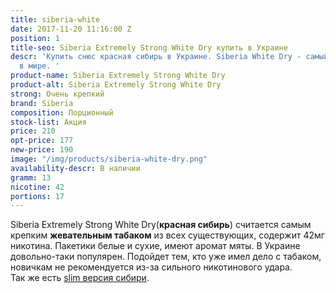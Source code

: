 ```yaml
---
title: siberia-white
date: 2017-11-20 11:16:00 Z
position: 1
title-seo: Siberia Extremely Strong White Dry купить в Украине
descr: 'Купить снюс красная сибирь в Украине. Siberia White Dry - самый крепкий снюс
  в мире. '
product-name: Siberia Extremely Strong White Dry
product-alt: Siberia Extremely Strong White Dry
strong: Очень крепкий
brand: Siberia
composition: Порционный
stock-list: Акция
price: 210
opt-price: 177
new-price: 190
image: "/img/products/siberia-white-dry.png"
availability-descr: В наличии
gramm: 13
nicotine: 42
portions: 17
---
```


Siberia Extremely Strong White Dry(**красная сибирь**) считается самым крепким **жевательным табаком** из всех существующих, содержит 42мг никотина.
Пакетики белые и сухие, имеют аромат мяты. 
В Украине довольно-таки популярен. Подойдет тем, кто уже имел дело с табаком, новичкам не рекомендуется из-за сильного никотинового удара.<br>
Так же есть [slim версия сибири](/siberia-white-dry-slim).